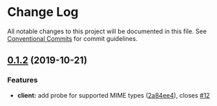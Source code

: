 # Change Log

All notable changes to this project will be documented in this file.
See [Conventional Commits](https://conventionalcommits.org) for commit guidelines.

## [0.1.2](https://github.com/pouk/idem/compare/v0.1.1...v0.1.2) (2019-10-21)


### Features

* **client:** add probe for supported MIME types ([2a84ee4](https://github.com/pouk/idem/commit/2a84ee4229166f468be830fcd93397acdbb36aa9)), closes [#12](https://github.com/pouk/idem/issues/12)
